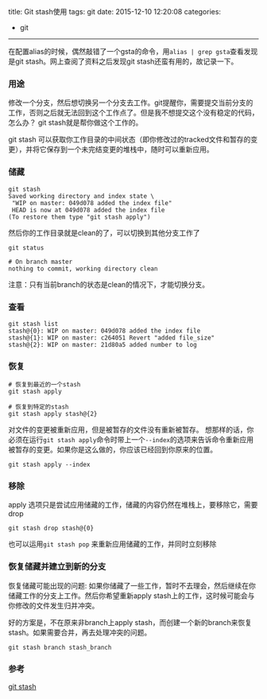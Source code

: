 title: Git stash使用
tags: git
date: 2015-12-10 12:20:08
categories: 
- git
---

在配置alias的时候，偶然敲错了一个gsta的命令，用`alias | grep gsta`查看发现是git stash。网上查阅了资料之后发现git stash还蛮有用的，故记录一下。


### 用途
修改一个分支，然后想切换另一个分支去工作。git提醒你，需要提交当前分支的工作，否则之后就无法回到这个工作点了。但是我不想提交这个没有稳定的代码，怎么办？
git stash就是帮你做这个工作的。

git stash 可以获取你工作目录的中间状态（即你修改过的tracked文件和暂存的变更），并将它保存到一个未完结变更的堆栈中，随时可以重新应用。

<!--more-->

### 储藏
```
git stash
Saved working directory and index state \
 "WIP on master: 049d078 added the index file"
 HEAD is now at 049d078 added the index file
(To restore them type "git stash apply")
```
然后你的工作目录就是clean的了，可以切换到其他分支工作了
```
git status

# On branch master
nothing to commit, working directory clean
```

注意：只有当前branch的状态是clean的情况下，才能切换分支。

### 查看
```
git stash list
stash@{0}: WIP on master: 049d078 added the index file
stash@{1}: WIP on master: c264051 Revert "added file_size"
stash@{2}: WIP on master: 21d80a5 added number to log
```

### 恢复
```
# 恢复到最近的一个stash
git stash apply  

# 恢复到特定的stash
git stash apply stash@{2}
```

对文件的变更被重新应用，但是被暂存的文件没有重新被暂存。
想那样的话，你必须在运行`git stash apply`命令时带上一个`--index`的选项来告诉命令重新应用被暂存的变更。如果你是这么做的，你应该已经回到你原来的位置。
```
git stash apply --index
```


### 移除
apply 选项只是尝试应用储藏的工作，储藏的内容仍然在堆栈上，要移除它，需要drop
```
git stash drop stash@{0}
```
也可以运用`git stash pop` 来重新应用储藏的工作，并同时立刻移除

### 恢复储藏并建立到新的分支

恢复储藏可能出现的问题: 如果你储藏了一些工作，暂时不去理会，然后继续在你储藏工作的分支上工作。然后你希望重新apply stash上的工作，这时候可能会与你修改的文件发生归并冲突。

好的方案是，不在原来非branch上apply stash，而创建一个新的branch来恢复stash。如果需要合并，再去处理冲突的问题。
```
git stash branch stash_branch
```



### 参考
[git stash](https://git-scm.com/book/zh/v1/Git-%E5%B7%A5%E5%85%B7-%E5%82%A8%E8%97%8F%EF%BC%88Stashing%EF%BC%89)



